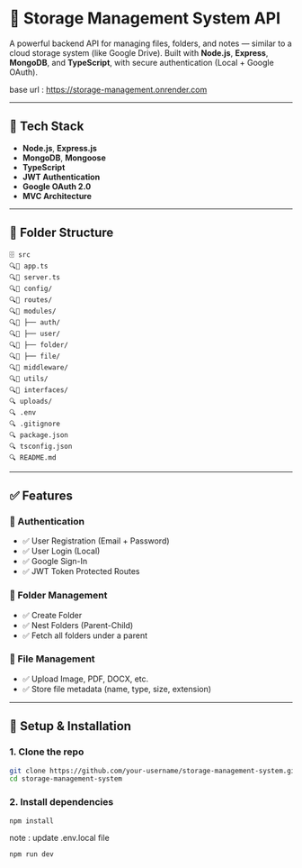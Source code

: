 # 📁 Storage Management System API

A powerful backend API for managing files, folders, and notes — similar to a cloud storage system (like Google Drive). Built with **Node.js**, **Express**, **MongoDB**, and **TypeScript**, with secure authentication (Local + Google OAuth).

base url : https://storage-management.onrender.com

---

## 🔧 Tech Stack

* **Node.js**, **Express.js**
* **MongoDB**, **Mongoose**
* **TypeScript**
* **JWT Authentication**
* **Google OAuth 2.0**
* **MVC Architecture**

---

## 📂 Folder Structure

```
🗄 src
🔍🔎 app.ts
🔍🔎 server.ts
🔍🔎 config/
🔍🔎 routes/
🔍🔎 modules/
🔍🔎 ├── auth/
🔍🔎 ├── user/
🔍🔎 ├── folder/
🔍🔎 ├── file/
🔍🔎 middleware/
🔍🔎 utils/
🔍🔎 interfaces/
🔍 uploads/
🔍 .env
🔍 .gitignore
🔍 package.json
🔍 tsconfig.json
🔍 README.md
```

---

## ✅ Features

### 🔐 Authentication

* ✅ User Registration (Email + Password)
* ✅ User Login (Local)
* ✅ Google Sign-In
* ✅ JWT Token Protected Routes

### 📁 Folder Management

* ✅ Create Folder
* ✅ Nest Folders (Parent-Child)
* ✅ Fetch all folders under a parent

### 📄 File Management

* ✅ Upload Image, PDF, DOCX, etc.
* ✅ Store file metadata (name, type, size, extension)


---

## 💪 Setup & Installation

### 1. Clone the repo

```bash
git clone https://github.com/your-username/storage-management-system.git
cd storage-management-system
```

### 2. Install dependencies

```bash
npm install
```
note : update .env.local file
```bash
npm run dev
```
